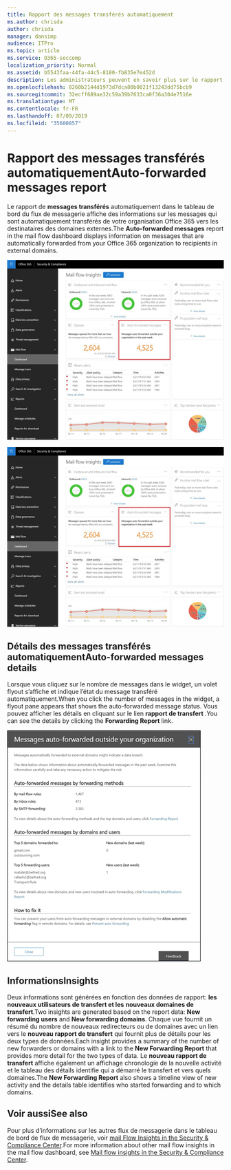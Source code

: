 ```yaml
---
title: Rapport des messages transférés automatiquement
ms.author: chrisda
author: chrisda
manager: dansimp
audience: ITPro
ms.topic: article
ms.service: O365-seccomp
localization_priority: Normal
ms.assetid: b5543faa-44fa-44c5-8180-fb835e7e452d
description: Les administrateurs peuvent en savoir plus sur le rapport de messages transférés automatiquement dans le tableau de bord de flux de messagerie dans le centre de sécurité & Office 365.
ms.openlocfilehash: 8260b2144d1973d7dca80b0021f13243dd75bcb9
ms.sourcegitcommit: 32ecff689ae32c59a39b7633ca0f36a304e7516e
ms.translationtype: MT
ms.contentlocale: fr-FR
ms.lasthandoff: 07/09/2019
ms.locfileid: "35600857"
---
```

# <a name="auto-forwarded-messages-report"></a><span data-ttu-id="667c4-103">Rapport des messages transférés automatiquement</span><span class="sxs-lookup"><span data-stu-id="667c4-103">Auto-forwarded messages report</span></span>

<span data-ttu-id="667c4-104">Le rapport de **messages transférés** automatiquement dans le tableau de bord du flux de messagerie affiche des informations sur les messages qui sont automatiquement transférés de votre organisation Office 365 vers les destinataires des domaines externes.</span><span class="sxs-lookup"><span data-stu-id="667c4-104">The **Auto-forwarded messages** report in the mail flow dashboard displays information on messages that are automatically forwarded from your Office 365 organization to recipients in external domains.</span></span>

![Aperçu des messages transmis automatiquement dans le centre de sécurité & Office 365 Security](media/8bc2600b-71c3-4b37-b4d0-9435fe0cfc8d.png)

![Rapport de messages transférés automatiquement dans le tableau de bord de flux de messagerie dans le centre de conformité & Office 365 Security](media/8bc2600b-71c3-4b37-b4d0-9435fe0cfc8d.png)

## <a name="auto-forwarded-messages-details"></a><span data-ttu-id="667c4-107">Détails des messages transférés automatiquement</span><span class="sxs-lookup"><span data-stu-id="667c4-107">Auto-forwarded messages details</span></span>

<span data-ttu-id="667c4-108">Lorsque vous cliquez sur le nombre de messages dans le widget, un volet flyout s’affiche et indique l’état du message transféré automatiquement.</span><span class="sxs-lookup"><span data-stu-id="667c4-108">When you click the number of messages in the widget, a flyout pane appears that shows the auto-forwarded message status.</span></span> <span data-ttu-id="667c4-109">Vous pouvez afficher les détails en cliquant sur le lien **rapport de transfert** .</span><span class="sxs-lookup"><span data-stu-id="667c4-109">You can see the details by clicking the **Forwarding Report** link.</span></span>

![Menu volant des détails pour le rapport de messages transférés automatiquement dans le centre de conformité Office 365 Security &](media/87d0fb1e-d2ef-4901-b17c-ec32d23a539e.png)

## <a name="insights"></a><span data-ttu-id="667c4-111">Informations</span><span class="sxs-lookup"><span data-stu-id="667c4-111">Insights</span></span>

<span data-ttu-id="667c4-112">Deux informations sont générées en fonction des données de rapport: **les nouveaux utilisateurs de transfert et les** **nouveaux domaines de transfert**.</span><span class="sxs-lookup"><span data-stu-id="667c4-112">Two insights are generated based on the report data: **New forwarding users** and **New forwarding domains**.</span></span> <span data-ttu-id="667c4-113">Chaque vue fournit un résumé du nombre de nouveaux redirecteurs ou de domaines avec un lien vers le **nouveau rapport de transfert** qui fournit plus de détails pour les deux types de données.</span><span class="sxs-lookup"><span data-stu-id="667c4-113">Each insight provides a summary of the number of new forwarders or domains with a link to the **New Forwarding Report** that provides more detail for the two types of data.</span></span> <span data-ttu-id="667c4-114">Le **nouveau rapport de transfert** affiche également un affichage chronologie de la nouvelle activité et le tableau des détails identifie qui a démarré le transfert et vers quels domaines.</span><span class="sxs-lookup"><span data-stu-id="667c4-114">The **New Forwarding Report** also shows a timeline view of new activity and the details table identifies who started forwarding and to which domains.</span></span>

## <a name="see-also"></a><span data-ttu-id="667c4-115">Voir aussi</span><span class="sxs-lookup"><span data-stu-id="667c4-115">See also</span></span>

<span data-ttu-id="667c4-116">Pour plus d’informations sur les autres flux de messagerie dans le tableau de bord de flux de messagerie, voir [mail Flow Insights in the Security & Compliance Center](mail-flow-insights.md).</span><span class="sxs-lookup"><span data-stu-id="667c4-116">For more information about other mail flow insights in the mail flow dashboard, see [Mail flow insights in the Security & Compliance Center](mail-flow-insights.md).</span></span>
